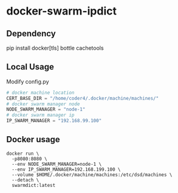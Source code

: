 # docker-swarm-ipdict

## Dependency
pip install docker[tls] bottle cachetools

## Local Usage

Modify config.py

```python
# docker machine location
CERT_BASE_DIR = "/home/coder4/.docker/machine/machines/"
# docker swarm manager node
NODE_SWARM_MANAGER = "node-1"
# docker swarm manager ip
IP_SWARM_MANAGER = "192.168.99.100"
```

## Docker usage
```shell
docker run \
  -p8080:8080 \
  --env NODE_SWARM_MANAGER=node-1 \
  --env IP_SWARM_MANAGER=192.168.199.100 \
  --volume $HOME/.docker/machine/machines:/etc/dsd/machines \
  --detach \
  swarmdict:latest
```
